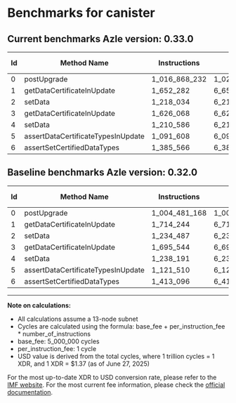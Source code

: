 # Benchmarks for canister

## Current benchmarks Azle version: 0.33.0
| Id | Method Name | Instructions | Cycles | USD | USD/Million Calls | Change |
|-----------|-------------|------------|--------|-----|--------------|-------|
| 0 | postUpgrade | 1_016_868_232 | 1_021_868_232 | $0.0013999595 | $1_399.95 | <font color="red">+12_387_064</font> |
| 1 | getDataCertificateInUpdate | 1_652_282 | 6_652_282 | $0.0000091136 | $9.11 | <font color="green">-61_962</font> |
| 2 | setData | 1_218_034 | 6_218_034 | $0.0000085187 | $8.51 | <font color="green">-16_453</font> |
| 3 | getDataCertificateInUpdate | 1_626_068 | 6_626_068 | $0.0000090777 | $9.07 | <font color="green">-69_476</font> |
| 4 | setData | 1_210_586 | 6_210_586 | $0.0000085085 | $8.50 | <font color="green">-27_605</font> |
| 5 | assertDataCertificateTypesInUpdate | 1_091_608 | 6_091_608 | $0.0000083455 | $8.34 | <font color="green">-29_902</font> |
| 6 | assertSetCertifiedDataTypes | 1_385_566 | 6_385_566 | $0.0000087482 | $8.74 | <font color="green">-27_530</font> |

## Baseline benchmarks Azle version: 0.32.0
| Id | Method Name | Instructions | Cycles | USD | USD/Million Calls |
|-----------|-------------|------------|--------|-----|--------------|
| 0 | postUpgrade | 1_004_481_168 | 1_009_481_168 | $0.0013829892 | $1_382.98 |
| 1 | getDataCertificateInUpdate | 1_714_244 | 6_714_244 | $0.0000091985 | $9.19 |
| 2 | setData | 1_234_487 | 6_234_487 | $0.0000085412 | $8.54 |
| 3 | getDataCertificateInUpdate | 1_695_544 | 6_695_544 | $0.0000091729 | $9.17 |
| 4 | setData | 1_238_191 | 6_238_191 | $0.0000085463 | $8.54 |
| 5 | assertDataCertificateTypesInUpdate | 1_121_510 | 6_121_510 | $0.0000083865 | $8.38 |
| 6 | assertSetCertifiedDataTypes | 1_413_096 | 6_413_096 | $0.0000087859 | $8.78 |



---

**Note on calculations:**
- All calculations assume a 13-node subnet
- Cycles are calculated using the formula: base_fee + per_instruction_fee \* number_of_instructions
- base_fee: 5_000_000 cycles
- per_instruction_fee: 1 cycle
- USD value is derived from the total cycles, where 1 trillion cycles = 1 XDR, and 1 XDR = $1.37 (as of June 27, 2025)

For the most up-to-date XDR to USD conversion rate, please refer to the [IMF website](https://www.imf.org/external/np/fin/data/rms_sdrv.aspx).
For the most current fee information, please check the [official documentation](https://internetcomputer.org/docs/references/cycles-cost-formulas).
